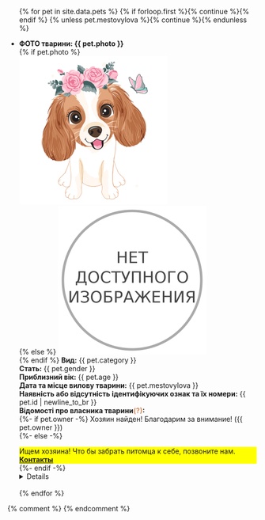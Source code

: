 <ul class="cards">
{% for pet in site.data.pets %}
{% if forloop.first %}{% continue %}{% endif %}
{% unless pet.mestovylova %}{% continue %}{% endunless %}
<li class="card">

<b>ФОТО тварини: {{ pet.photo }}</b><br>
{% if pet.photo %}  
<a href="./img/dog.jpg"><img alt="фото тварини" src="./img/dog.jpg" width="300px" height="300px" class="photo" title="скачать фото"></a><br>
{% else %}
<img alt="фото не завантажено" src="./img/nophoto.png" width="300px" height="300px" class="photo" title="фото немає"><br>
{% endif %}
<b>Вид:</b> 
{{ pet.category }}<br> 
<b>Стать:</b> 
{{ pet.gender }}<br> 
<b>Приблизний вік:</b> 
{{ pet.age }}<br> 
<b>Дата та місце вилову тварини:</b> 
{{ pet.mestovylova }}<br>
<b>Наявність або відсутність ідентифікуючих ознак та їх номери:</b> 
{{ pet.id | newline_to_br }}<br>
<b>Відомості про власника тварини<span title="(ПІБ, місце проживання, договір про передачу тварини у власність)" style="color:#d5875c">(?)</span>:</b><br> 
{%- if pet.owner -%}
Хозяин найден! Благодарим за внимание! ({{ pet.owner }})<br> 
{%- else -%}
<div style="background-color: yellow;">Ищем хозяина! Что бы забрать питомца к себе, позвоните нам. <a href="#/contacts.html"><strong>Контакты</strong></a></div> 
{%- endif -%}<br>

<details markdown="1"><b>Здійснені заходи з ветеринарного огляду тварини<span title="(ветеринарна допомога, карантинування, дегільментизація, інсектоакарицидна обробка, вакцинація, стерилізація, ідентифікація)" style="color:#d5875c">(?)</span>:</b><br> 
{% if pet.vaccine %}{{ pet.vaccine | newline_to_br }}<br> {% endif %}
<b>Природні ознаки:</b> 
{{ pet.signs }}<br>
<b>Зовнішні ознаки<span title="(окрас шерсті, вага, особливі ідентифікуючі ознаки)" style="color:#d5875c">(?)</span>:</b> 
{{ pet.color }}<br> 
<b>Попередня оцінка стану здоров’я тварини:</b> 
{{ pet.health }}<br> 
<b>Відомості про опікуна в разі його наявності (ПІБ, місце проживання):</b> 
{{ pet.guardian }}<br> 
<b>Дата та місце повернення тварини<span title="якщо тварина повернута до ареалу перебування (у місця вилову)" style="color:#d5875c">(?)</span>:</b> 
{{ pet.address }}<br> 
<b>Номер запису в базi:</b>
{{ forloop.index0 }}<br>
</details> 
</li>
<br>
{% endfor %}
</ul>
{% comment %}
{% endcomment %}
